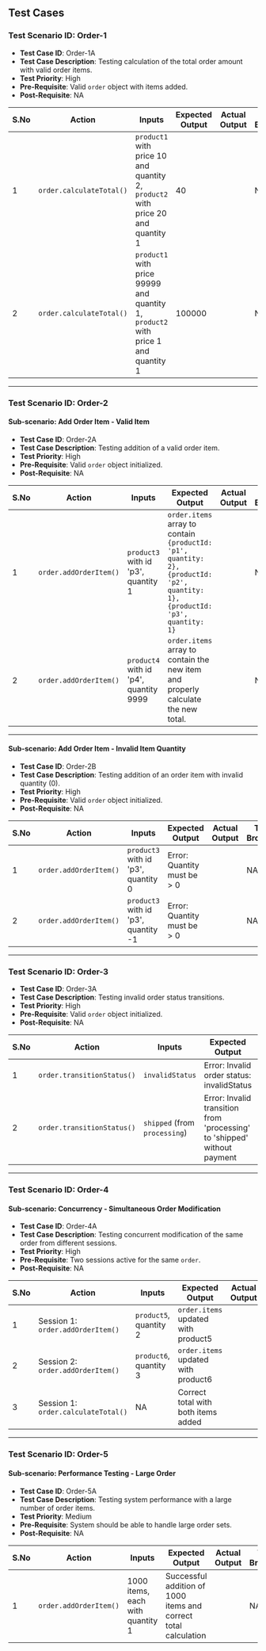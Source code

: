 



## Test Cases

### Test Scenario ID: Order-1

- **Test Case ID**: Order-1A  
- **Test Case Description**: Testing calculation of the total order amount with valid order items.  
- **Test Priority**: High  
- **Pre-Requisite**: Valid `order` object with items added.  
- **Post-Requisite**: NA  

| S.No | Action                         | Inputs                                                                 | Expected Output | Actual Output | Test Browser | Test Result | Test Comments |
|------|--------------------------------|------------------------------------------------------------------------|-----------------|---------------|--------------|-------------|----------------|
| 1    | `order.calculateTotal()`       | `product1` with price 10 and quantity 2, `product2` with price 20 and quantity 1 | 40              |               | NA           |             |                |
| 2    | `order.calculateTotal()`       | `product1` with price 99999 and quantity 1, `product2` with price 1 and quantity 1 | 100000          |               | NA           |             | Test with large total amount. |

---

### Test Scenario ID: Order-2

#### Sub-scenario: Add Order Item - Valid Item
- **Test Case ID**: Order-2A  
- **Test Case Description**: Testing addition of a valid order item.  
- **Test Priority**: High  
- **Pre-Requisite**: Valid `order` object initialized.  
- **Post-Requisite**: NA  

| S.No | Action                         | Inputs                                                      | Expected Output                                                                                  | Actual Output | Test Browser | Test Result | Test Comments |
|------|--------------------------------|-------------------------------------------------------------|--------------------------------------------------------------------------------------------------|---------------|--------------|-------------|----------------|
| 1    | `order.addOrderItem()`         | `product3` with id 'p3', quantity 1                         | `order.items` array to contain `{productId: 'p1', quantity: 2}, {productId: 'p2', quantity: 1}, {productId: 'p3', quantity: 1}` |               | NA           |             |                |
| 2    | `order.addOrderItem()`         | `product4` with id 'p4', quantity 9999                       | `order.items` array to contain the new item and properly calculate the new total.                |               | NA           |             | Test with large quantity. |

---

#### Sub-scenario: Add Order Item - Invalid Item Quantity
- **Test Case ID**: Order-2B  
- **Test Case Description**: Testing addition of an order item with invalid quantity (0).  
- **Test Priority**: High  
- **Pre-Requisite**: Valid `order` object initialized.  
- **Post-Requisite**: NA  

| S.No | Action                         | Inputs                                                      | Expected Output                | Actual Output | Test Browser | Test Result | Test Comments |
|------|--------------------------------|-------------------------------------------------------------|--------------------------------|---------------|--------------|-------------|----------------|
| 1    | `order.addOrderItem()`         | `product3` with id 'p3', quantity 0                         | Error: Quantity must be > 0    |               | NA           |             |                |
| 2    | `order.addOrderItem()`         | `product3` with id 'p3', quantity -1                        | Error: Quantity must be > 0    |               | NA           |             | Test with negative quantity. |

---

### Test Scenario ID: Order-3

- **Test Case ID**: Order-3A  
- **Test Case Description**: Testing invalid order status transitions.  
- **Test Priority**: High  
- **Pre-Requisite**: Valid `order` object initialized.  
- **Post-Requisite**: NA  

| S.No | Action                         | Inputs          | Expected Output                           | Actual Output | Test Browser | Test Result | Test Comments |
|------|--------------------------------|-----------------|-------------------------------------------|---------------|--------------|-------------|----------------|
| 1    | `order.transitionStatus()`     | `invalidStatus` | Error: Invalid order status: invalidStatus |               | NA           |             |                |
| 2    | `order.transitionStatus()`     | `shipped` (from `processing`) | Error: Invalid transition from 'processing' to 'shipped' without payment |               | NA           |             | Test invalid status transition. |

---

### Test Scenario ID: Order-4

#### Sub-scenario: Concurrency - Simultaneous Order Modification
- **Test Case ID**: Order-4A  
- **Test Case Description**: Testing concurrent modification of the same order from different sessions.  
- **Test Priority**: High  
- **Pre-Requisite**: Two sessions active for the same `order`.  
- **Post-Requisite**: NA  

| S.No | Action                         | Inputs            | Expected Output                                  | Actual Output | Test Browser | Test Result | Test Comments |
|------|--------------------------------|-------------------|--------------------------------------------------|---------------|--------------|-------------|----------------|
| 1    | Session 1: `order.addOrderItem()` | `product5`, quantity 2  | `order.items` updated with product5              |               | NA           |             |                |
| 2    | Session 2: `order.addOrderItem()` | `product6`, quantity 3  | `order.items` updated with product6              |               | NA           |             |                |
| 3    | Session 1: `order.calculateTotal()` | NA                | Correct total with both items added              |               | NA           |             | Simulate simultaneous modifications. |

---

### Test Scenario ID: Order-5

#### Sub-scenario: Performance Testing - Large Order
- **Test Case ID**: Order-5A  
- **Test Case Description**: Testing system performance with a large number of order items.  
- **Test Priority**: Medium  
- **Pre-Requisite**: System should be able to handle large order sets.  
- **Post-Requisite**: NA  

| S.No | Action                         | Inputs           | Expected Output                           | Actual Output | Test Browser | Test Result | Test Comments |
|------|--------------------------------|------------------|-------------------------------------------|---------------|--------------|-------------|----------------|
| 1    | `order.addOrderItem()`         | 1000 items, each with quantity 1 | Successful addition of 1000 items and correct total calculation |               | NA           |             | Test for performance under load. |
